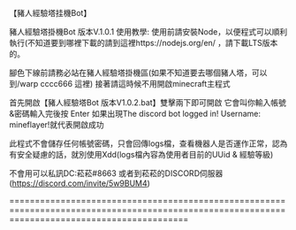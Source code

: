 【豬人經驗塔挂機Bot】

豬人經驗塔掛機Bot 版本V.1.0.1
使用教學:
使用前請安裝Node，以便程式可以順利執行(不知道要到哪裡下載的請到這裡https://nodejs.org/en/ ，請下載LTS版本的。

腳色下線前請務必站在豬人經驗塔掛機區(如果不知道要去哪個豬人塔，可以到/warp cccc666 這裡)
接著請這時候不用開啟minecraft主程式

首先開啟【豬人經驗塔Bot 版本V1.0.2.bat】雙擊兩下即可開啟
它會叫你輸入帳號&密碼輸入完後按 Enter
如果出現The discord bot logged in! Username: mineflayer!就代表開啟成功

此程式不會儲存任何帳號密碼，只會回傳logs檔，查看機器人是否運作正常，認為有安全疑慮的話，就別使用Xdd(logs檔內容為使用者目前的UUid & 經驗等級)

不會用可以私訊DC:菘菘#8663  或者到菘菘的DISCORD伺服器(https://discord.com/invite/5w9BUM4)


===============================================================================================================================================

